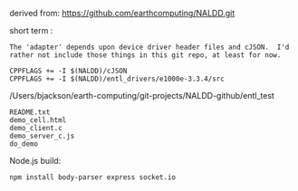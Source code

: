
derived from: https://github.com/earthcomputing/NALDD.git

short term :

    The 'adapter' depends upon device driver header files and cJSON.  I'd rather not include those things in this git repo, at least for now.

    CPPFLAGS += -I $(NALDD)/cJSON
    CPPFLAGS += -I $(NALDD)/entl_drivers/e1000e-3.3.4/src


/Users/bjackson/earth-computing/git-projects/NALDD-github/entl_test

    README.txt
    demo_cell.html
    demo_client.c
    demo_server_c.js
    do_demo

Node.js build:

    npm install body-parser express socket.io
